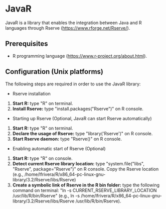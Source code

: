 # JavaR

JavaR is a library that enables the integration between Java and R languages through Rserve (<https://www.rforge.net/Rserve/>).

## Prerequisites

*   R programming language (<https://www.r-project.org/about.html>).

## Configuration (Unix platforms)

The following steps are required in order to use the JavaR library:

*   Rserve installation

1.  **Start R:** type "R" on terminal. 
2.  **Install Rserve:** type "install.packages("Rserve")" on R console.

*   Starting up Rserve (Optional, JavaR can start Rserve automatically)

1.  **Start R:** type "R" on terminal.
2.  **Declare the usage of Rserve:** type "library('Rserve')" on R console.
3.  **Start Rserve daemon:** type "Rserve()" on R console.

*   Enabling automatic start of Rserve (Optional)

1.  **Start R:** type "R" on console.
2.  **Detect current Rserve library location:** type "system.file("libs", "Rserve", package="Rserve")" on R console. Copy the Rserve location (e.g., /home/lfrivera/R/x86_64-pc-linux-gnu-library/3.2/Rserve/libs/Rserve)
3.  **Create a symbolic link of Rserve in the R bin folder:** type the following command on terminal: "ln -s CURRENT_RSERVE_LIBRARY_LOCATION /usr/lib/R/bin/Rserve" (e.g., ln -s /home/lfrivera/R/x86_64-pc-linux-gnu-library/3.2/Rserve/libs/Rserve /usr/lib/R/bin/Rserve).




